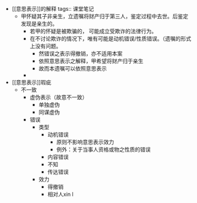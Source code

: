 - [[意思表示]]的解释
  tags:: 课堂笔记
	- 甲怀疑其子非亲生，立遗嘱将财产归于第三人，鉴定过程中去世。后鉴定发现是亲生的。
		- 若甲的怀疑是被欺骗的， 可能成立受欺诈的法律行为。
		- 在不讨论欺诈的情况下，唯有可能是动机错误/性质错误。（遗嘱的形式上没有问题。
			- 然错误之表示得撤销，亦不适用本案
			- 依照意思表示之解释，甲希望将财产归于亲生
			- 故而本遗嘱可以依照意思表示
		-
- [[意思表示]]瑕疵
	- 不一致
		- 虚伪表示（故意不一致）
			- 单独虚伪
			- 同谋虚伪
		- 错误
			- 类型
				- 动机错误
					- 原则不影响意思表示效力
					- 例外：关于当事人资格或物之性质的错误
				- 内容错误
				- 不知
				- 传达错误
			- 效力
				- 得撤销
				- 相对人xin l
